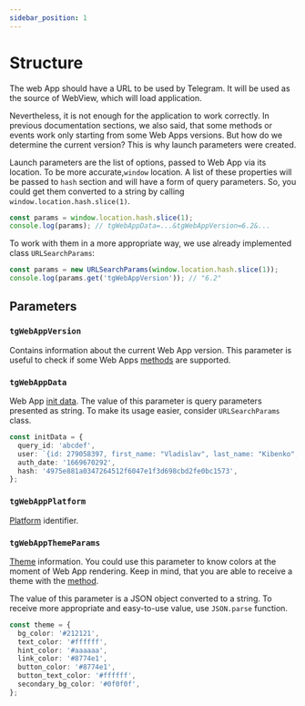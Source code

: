 ```yaml
---
sidebar_position: 1
---
```


# Structure

The web App should have a URL to be used by Telegram. It will be used as the
source of WebView, which will load application.

Nevertheless, it is not enough for the application to work correctly. In
previous documentation sections, we also said, that some methods or events work
only starting from some Web Apps versions. But how do we determine the current
version? This is why launch parameters were created.

Launch parameters are the list of options, passed to Web App via its location.
To be more accurate,`window` location. A list of these properties will be passed
to `hash` section and will have a form of query parameters. So, you could get
them
converted to a string by calling `window.location.hash.slice(1)`.

```typescript
const params = window.location.hash.slice(1);
console.log(params); // tgWebAppData=...&tgWebAppVersion=6.2&...
```

To work with them in a more appropriate way, we use already implemented class
`URLSearchParams`:

```typescript
const params = new URLSearchParams(window.location.hash.slice(1));
console.log(params.get('tgWebAppVersion')); // "6.2"
```

## Parameters

### `tgWebAppVersion`

Contains information about the current Web App version. This parameter is useful
to check if some Web Apps [methods](../apps-communication/methods) are
supported.

### `tgWebAppData`

Web
App [init data](init-data/about).
The value of this parameter is query parameters presented as string. To make its
usage easier, consider `URLSearchParams` class.

```typescript title="Parsed value example"
const initData = {
  query_id: 'abcdef',
  user: `{id: 279058397, first_name: "Vladislav", last_name: "Kibenko", username: "vdkfrost", language_code: "en", is_premium: true}`,
  auth_date: '1669670292',
  hash: '4975e881a0347264512f6047e1f3d698cbd2fe0bc1573',
};
```

### `tgWebAppPlatform`

[Platform](../platforms) identifier.

### `tgWebAppThemeParams`

[Theme](../features/theme) information. You could use
this parameter to know colors at the moment of Web App rendering. Keep in mind,
that you are able to receive a theme with
the [method](../apps-communication/methods#web_app_request_theme).

The value of this parameter is a JSON object converted to a string. To receive
more appropriate and easy-to-use value, use `JSON.parse` function.

```typescript title="Parsed value example"
const theme = {
  bg_color: '#212121',
  text_color: '#ffffff',
  hint_color: '#aaaaaa',
  link_color: '#8774e1',
  button_color: '#8774e1',
  button_text_color: '#ffffff',
  secondary_bg_color: '#0f0f0f',
};
```
